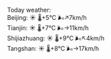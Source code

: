 Today weather:  
Beijing: ☀️   🌡️+5°C 🌬️↗7km/h  
Tianjin: ☀️   🌡️+7°C 🌬️→11km/h  
Shijiazhuang: ☀️   🌡️+9°C 🌬️↖4km/h  
Tangshan: ☀️   🌡️+8°C 🌬️→17km/h  
